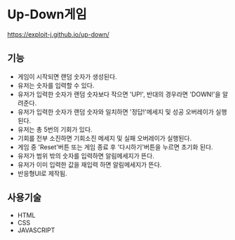 # Up-Down게임

https://exploit-j.github.io/up-down/

## 기능
* 게임이 시작되면 랜덤 숫자가 생성된다.
* 유저는 숫자를 입력할 수 있다.
* 유저가 입력한 숫자가 랜덤 숫자보다 작으면 'UP!', 반대의 경우라면 'DOWN!'을 알려준다.
* 유저가 입력한 숫자가 랜덤 숫자와 일치하면 '정답!'메세지 및 성공 오버레이가 실행된다.
* 유저는 총 5번의 기회가 있다.
* 기회를 전부 소진하면 기회소진 메세지 및 실패 오버레이가 실행된다.
* 게임 중 'Reset'버튼 또는 게임 종료 후 '다시하기'버튼을 누르면 초기화 된다.
* 유저가 범위 밖의 숫자를 입력하면 알림메세지가 뜬다.
* 유저가 이미 입력한 값을 재입력 하면 알림메세지가 뜬다.
* 반응형UI로 제작됨.

## 사용기술
* HTML
* CSS
* JAVASCRIPT
